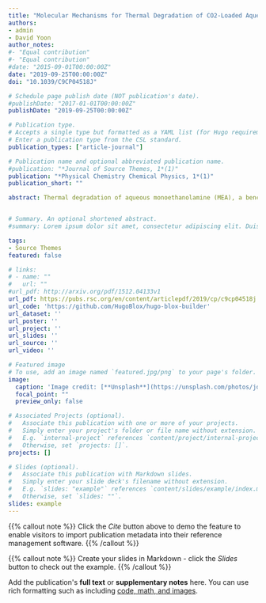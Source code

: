 ```yaml
---
title: "Molecular Mechanisms for Thermal Degradation of CO2-Loaded Aqueous Monoethanolamine: A First-Principles Study"
authors:
- admin
- David Yoon
author_notes:
#- "Equal contribution"
#- "Equal contribution"
#date: "2015-09-01T00:00:00Z"
date: "2019-09-25T00:00:00Z"
doi: "10.1039/C9CP04518J"

# Schedule page publish date (NOT publication's date).
#publishDate: "2017-01-01T00:00:00Z"
publishDate: "2019-09-25T00:00:00Z"

# Publication type.
# Accepts a single type but formatted as a YAML list (for Hugo requirements).
# Enter a publication type from the CSL standard.
publication_types: ["article-journal"]

# Publication name and optional abbreviated publication name.
#publication: "*Journal of Source Themes, 1*(1)"
publication: "*Physical Chemistry Chemical Physics, 1*(1)"
publication_short: ""

abstract: Thermal degradation of aqueous monoethanolamine (MEA), a benchmark solvent, in CO2 capture processes still remains a challenge. Here, we present molecular mechanisms underlying thermal degradation of MEA based on ab initio molecular dynamics simulations coupled with metadynamics sampling. Isocyanate formation via dehydration of carbamic acid (MEACOOH) is predicted to be highly probable and more kinetically favorable than the competing cyclization–dehydration reaction to 2-oxazolidinone (OZD), albeit not substantially. Isocyanate may undergo cyclization to form OZD, which is found to be more facile in aqueous MEA solution than reaction with MEA to form urea, although the latter is thermodynamically more favorable than the former. Our simulations also clearly demonstrate that OZD is a long-lived intermediate that plays a key role in MEA thermal degradation to experimentally observed products. Overall, this work highlights the importance of entropic contributions associated with the local structure and dynamics of solvent molecules around the intermediates, which cannot be solely explained by thermodynamics, in predicting the mechanism and kinetics of thermal degradation of CO2-loaded aqueous amine solutions.


# Summary. An optional shortened abstract.
#summary: Lorem ipsum dolor sit amet, consectetur adipiscing elit. Duis posuere tellus ac convallis placerat. Proin tincidunt magna sed ex sollicitudin condimentum.

tags:
- Source Themes
featured: false

# links:
# - name: ""
#   url: ""
#url_pdf: http://arxiv.org/pdf/1512.04133v1
url_pdf: https://pubs.rsc.org/en/content/articlepdf/2019/cp/c9cp04518j
url_code: 'https://github.com/HugoBlox/hugo-blox-builder'
url_dataset: ''
url_poster: ''
url_project: ''
url_slides: ''
url_source: ''
url_video: ''

# Featured image
# To use, add an image named `featured.jpg/png` to your page's folder. 
image:
  caption: 'Image credit: [**Unsplash**](https://unsplash.com/photos/jdD8gXaTZsc)'
  focal_point: ""
  preview_only: false

# Associated Projects (optional).
#   Associate this publication with one or more of your projects.
#   Simply enter your project's folder or file name without extension.
#   E.g. `internal-project` references `content/project/internal-project/index.md`.
#   Otherwise, set `projects: []`.
projects: []

# Slides (optional).
#   Associate this publication with Markdown slides.
#   Simply enter your slide deck's filename without extension.
#   E.g. `slides: "example"` references `content/slides/example/index.md`.
#   Otherwise, set `slides: ""`.
slides: example
---
```


{{% callout note %}}
Click the *Cite* button above to demo the feature to enable visitors to import publication metadata into their reference management software.
{{% /callout %}}

{{% callout note %}}
Create your slides in Markdown - click the *Slides* button to check out the example.
{{% /callout %}}

Add the publication's **full text** or **supplementary notes** here. You can use rich formatting such as including [code, math, and images](https://docs.hugoblox.com/content/writing-markdown-latex/).
